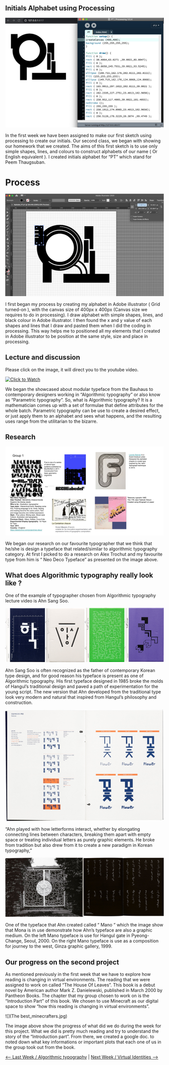 ## Initials Alphabet using Processing

![](PT_Processing.jpg) 

In the first week we have been assigned to make our first sketch using processing to create our initials. Our second class, we began with showing our homework that we created. The aims of this first sketch is to use only simple shapes, lines, and colours to construct alphabets of our name ( Or English equivalent ). I created initials alphabet for “PT” which stand for Peem Thaugsuban.

# Process

![](PT_Illustrator.jpg) 

I first began my process by creating my alphabet in Adobe illustrator ( Grid turned-on ), with the canvas size of 400px x 400px (Canvas size we requires to do in processing). I draw alphabet with simple shapes, lines, and black colour in Adobe illustrator. I then found the x and y value of each shapes and lines that I draw and pasted them when I did the coding in processing. This way helps me to positioned all my elements that I created in Adobe illustrator to be position at the same style, size and place in processing.

## Lecture and discussion

Please click on the image, it will direct you to the youtube video.

[![Click to Watch](http://img.youtube.com/vi/ORSlU9lInRw/0.jpg)](http://www.youtube.com/watch?v=ORSlU9lInRw "Algorithmic Typography")

We began the showcased about modular typeface from the Bauhaus to contemporary designers working in “Algorithmic typography” or also know as “Parametric typography”. So, what is Algorithmic typography? It is a mathematician comes up with a set of formulae that define attributes for the whole batch. Parametric typography can be use to create a desired effect, or just apply them to an alphabet and sees what happens, and the resulting uses range from the utilitarian to the bizarre.

## Research 

![](Typographer_Research.jpg)

We began our research on our favourite typographer that we think that he/she is design a typeface that related/similar to algorithmic typography category. At first I picked to do a research on Alex Trochut and my favourite type from him is “ Neo Deco Typeface” as presented on the image above.

## What does Algorithmic typography really look like ?

One of the example of typographer chosen from Algorithmic typography lecture video is Ahn Sang Soo.

![](Specimens_Ahn.jpg)

Ahn Sang Soo is often recognized as the father of contemporary Korean type design, and for good reason his typeface is present as one of Algorithmic typography. His first typeface designed in 1985 broke the molds of Hangul’s traditional design and paved a path of experimentation for the young script. The new version that Ahn developed from the traditional type look very modern and natural that inspired from Hangul’s philosophy and construction.

![](Ahn_Type.jpg)

“Ahn played with how letterforms interact, whether by elongating connecting lines between characters, breaking them apart with empty space or treating individual letters as purely graphic elements. He broke from tradition but also drew from it to create a new paradigm in Korean typography,”

![](Ah_Application.jpg)

One of the typeface that Ahn created called “ Mano “ which the image show that Mona is in use demonstrate how Ahn’s typeface are also a graphic medium. On the left Mano typeface is use for Hangul gate in Pyeong-Change, Seoul, 2000. On the right Mano typeface is use as a composition for journey to the west, Ginza graphic gallery, 1999.

## Our progress on the second project 

As mentioned previously in the first week that we have to explore how reading is changing in virtual environments. The reading that we were assigned to work on called “The House Of Leaves”. This book is a debut novel by American author Mark Z. Danielewski, published in March 2000 by Pantheon Books. The chapter that my group chosen to work on is the “Introduction Part” of this book. We chosen to use Minecraft as our digital space to show “how this reading is changing in virtual environments”.

![](The best_minecrafters.jpg)

The image above show the progress of what did we do during the week for this project. What we did is pretty much reading and try to understand the story of the “Introduction part”. From there, we created a google doc. to noted down what key informations or important plots that each one of us in the group took out from the book. 

<p align="center">
  
<a href='https://ptpeem.github.io/EdmCodeWorld/Week_01'> <-- Last Week / Algorithmic typography</a> | <a href='https://ptpeem.github.io/EdmCodeWorld/Week_03/'> Next Week / Virtual Identities --></a>

</p>


